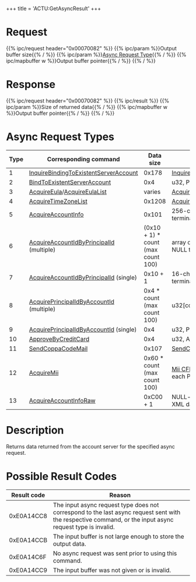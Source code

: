 +++
title = 'ACTU:GetAsyncResult'
+++

# Request

{{% ipc/request header="0x00070082" %}}
{{% ipc/param %}}Output buffer size{{% / %}}
{{% ipc/param %}}[Async Request Type](ACTU:GetAsyncResult#async_request_types "wikilink"){{% / %}}
{{% ipc/mapbuffer w %}}Output buffer pointer{{% / %}}
{{% / %}}

# Response

{{% ipc/request header="0x00070082" %}}
{{% ipc/result %}}
{{% ipc/param %}}Size of returned data{{% / %}}
{{% ipc/mapbuffer w %}}Output buffer pointer{{% / %}}
{{% / %}}

# Async Request Types

| Type | Corresponding command                                                                          | Data size                           | Data format                                                                                                    | Accessible with                                                                                                               |
|------|------------------------------------------------------------------------------------------------|-------------------------------------|----------------------------------------------------------------------------------------------------------------|-------------------------------------------------------------------------------------------------------------------------------|
| 1    | [InquireBindingToExistentServerAccount](ACTA:InquireBindingToExistentServerAccount "wikilink") | 0x178                               | [InquireBindingToExistentServerAccountData](ACT_Services#inquirebindingtoexistentserveraccountdata "wikilink") | [act:a](ACT_Services#act_admin_service_acta "wikilink")                                                                |
| 2    | [BindToExistentServerAccount](ACTA:BindToExistentServerAccount "wikilink")                     | 0x4                                 | u32, ParentalConsentApprovalId                                                                                 | [act:a](ACT_Services#act_admin_service_acta "wikilink")                                                                |
| 3    | [AcquireEula](ACTU:AcquireEula "wikilink")/[AcquireEulaList](ACTU:AcquireEula "wikilink")      | varies                              | [AcquireEulaData/AcquireEulaListData](ACT_Services#acquireeuladataacquireeulalistdata "wikilink")           | [act:u](ACT_Services#act_user_service_actu "wikilink"), [act:a](ACT_Services#act_admin_service_acta "wikilink") |
| 4    | [AcquireTimeZoneList](ACTU:AcquireTimeZoneList "wikilink")                                     | 0x1208                              | [AcquireTimeZoneListData](ACT_Services#acquiretimezonelistdata "wikilink")                                     | [act:u](ACT_Services#act_user_service_actu "wikilink"), [act:a](ACT_Services#act_admin_service_acta "wikilink") |
| 5    | [AcquireAccountInfo](ACTU:AcquireAccountInfo "wikilink")                                       | 0x101                               | 256-character ASCII email address + NULL termination                                                           | [act:u](ACT_Services#act_user_service_actu "wikilink"), [act:a](ACT_Services#act_admin_service_acta "wikilink") |
| 6    | [AcquireAccountIdByPrincipalId](ACTU:AcquireAccountIdByPrincipalId "wikilink") (multiple)      | (0x10 + 1) \* count (max count 100) | array of 16-character ASCII AccountId + NULL termination                                                       | [act:u](ACT_Services#act_user_service_actu "wikilink"), [act:a](ACT_Services#act_admin_service_acta "wikilink") |
| 7    | [AcquireAccountIdByPrincipalId](ACTU:AcquireAccountIdByPrincipalId "wikilink") (single)        | 0x10 + 1                            | 16-character ASCII AccountId + NULL termination                                                                | [act:u](ACT_Services#act_user_service_actu "wikilink"), [act:a](ACT_Services#act_admin_service_acta "wikilink") |
| 8    | [AcquirePrincipalIdByAccountId](ACTU:AcquirePrincipalIdByAccountId "wikilink") (multiple)      | 0x4 \* count (max count 100)        | u32\[count\], PrincipalIds                                                                                     | [act:u](ACT_Services#act_user_service_actu "wikilink"), [act:a](ACT_Services#act_admin_service_acta "wikilink") |
| 9    | [AcquirePrincipalIdByAccountId](ACTU:AcquirePrincipalIdByAccountId "wikilink") (single)        | 0x4                                 | u32, PrincipalId                                                                                               | [act:u](ACT_Services#act_user_service_actu "wikilink"), [act:a](ACT_Services#act_admin_service_acta "wikilink") |
| 10   | [ApproveByCreditCard](ACTA:ApproveByCreditCard "wikilink")                                     | 0x4                                 | u32, ApprovalId                                                                                                | [act:u](ACT_Services#act_user_service_actu "wikilink"), [act:a](ACT_Services#act_admin_service_acta "wikilink") |
| 11   | [SendCoppaCodeMail](ACTA:SendCoppaCodeMail "wikilink")                                         | 0x107                               | [SendCoppaCodeMailData](ACT_Services#sendcoppacodemaildata "wikilink")                                         | [act:u](ACT_Services#act_user_service_actu "wikilink"), [act:a](ACT_Services#act_admin_service_acta "wikilink") |
| 12   | [AcquireMii](ACTU:AcquireMii "wikilink")                                                       | 0x60 \* count (max count 100)       | [Mii CFLStoreData](ACT_Services#cflstoredata "wikilink") array corresponding to each PersistentId              | [act:u](ACT_Services#act_user_service_actu "wikilink"), [act:a](ACT_Services#act_admin_service_acta "wikilink") |
| 13   | [AcquireAccountInfoRaw](ACTU:AcquireAccountInfoRaw "wikilink")                                 | 0xC00 + 1                           | NULL-terminated raw ASCII account profile XML data                                                             | [act:u](ACT_Services#act_user_service_actu "wikilink"), [act:a](ACT_Services#act_admin_service_acta "wikilink") |

# Description

Returns data returned from the account server for the specified async request.

# Possible Result Codes

| Result code | Reason                                                                                                                                                   |
|-------------|----------------------------------------------------------------------------------------------------------------------------------------------------------|
| 0xE0A14CC8  | The input async request type does not correspond to the last async request sent with the respective command, or the input async request type is invalid. |
| 0xE0A14CCB  | The input buffer is not large enough to store the output data.                                                                                           |
| 0xE0A14C6F  | No async request was sent prior to using this command.                                                                                                   |
| 0xE0A14CC9  | The input buffer was not given or is invalid.                                                                                                            |
